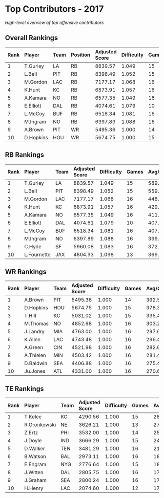 # Top Contributors - 2017

*High-level overview of top offensive contributors*

## Overall Rankings

| Rank | Player    | Team | Position | Adjusted Score | Difficulty | Games | Avg/Game | Typical | Consistency | Trend      |
| :----| :---------| :----| :--------| :--------------| :----------| :-----| :--------| :-------| :-----------| :----------|
| 1    | T.Gurley  | LA   | RB       | 8839.57        | 1.049      | 15    | 589.30   | 533.85  | 7/2/6       | Stable     |
| 2    | L.Bell    | PIT  | RB       | 8398.49        | 1.052      | 15    | 559.90   | 558.60  | 6/4/5       | Stable     |
| 3    | M.Gordon  | LAC  | RB       | 7177.17        | 1.068      | 16    | 448.57   | 406.02  | 8/2/6       | Decreasing |
| 4    | K.Hunt    | KC   | RB       | 6873.91        | 1.057      | 16    | 429.62   | 439.45  | 8/3/5       | Decreasing |
| 5    | A.Kamara  | NO   | RB       | 6577.35        | 1.049      | 16    | 411.08   | 428.07  | 8/1/7       | Increasing |
| 6    | E.Elliott | DAL  | RB       | 4074.61        | 1.079      | 10    | 407.46   | 399.10  | 3/2/5       | Increasing |
| 7    | L.McCoy   | BUF  | RB       | 6518.34        | 1.081      | 16    | 407.40   | 442.78  | 8/2/6       | Decreasing |
| 8    | M.Ingram  | NO   | RB       | 6397.89        | 1.088      | 16    | 399.87   | 347.61  | 8/1/7       | Increasing |
| 9    | A.Brown   | PIT  | WR       | 5495.36        | 1.000      | 14    | 392.53   | 438.92  | 6/0/8       | Stable     |
| 10   | D.Hopkins | HOU  | WR       | 5674.75        | 1.000      | 15    | 378.32   | 344.91  | 7/2/6       | Decreasing |

## RB Rankings

| Rank | Player      | Team | Adjusted Score | Difficulty | Games | Avg/Game | Typical | Consistency | Trend      |
| :----| :-----------| :----| :--------------| :----------| :-----| :--------| :-------| :-----------| :----------|
| 1    | T.Gurley    | LA   | 8839.57        | 1.049      | 15    | 589.30   | 533.85  | 7/2/6       | Stable     |
| 2    | L.Bell      | PIT  | 8398.49        | 1.052      | 15    | 559.90   | 558.60  | 6/4/5       | Stable     |
| 3    | M.Gordon    | LAC  | 7177.17        | 1.068      | 16    | 448.57   | 406.02  | 8/2/6       | Decreasing |
| 4    | K.Hunt      | KC   | 6873.91        | 1.057      | 16    | 429.62   | 439.45  | 8/3/5       | Decreasing |
| 5    | A.Kamara    | NO   | 6577.35        | 1.049      | 16    | 411.08   | 428.07  | 8/1/7       | Increasing |
| 6    | E.Elliott   | DAL  | 4074.61        | 1.079      | 10    | 407.46   | 399.10  | 3/2/5       | Increasing |
| 7    | L.McCoy     | BUF  | 6518.34        | 1.081      | 16    | 407.40   | 442.78  | 8/2/6       | Decreasing |
| 8    | M.Ingram    | NO   | 6397.89        | 1.088      | 16    | 399.87   | 347.61  | 8/1/7       | Increasing |
| 9    | C.Hyde      | SF   | 5960.08        | 1.083      | 16    | 372.50   | 411.22  | 8/4/4       | Stable     |
| 10   | L.Fournette | JAX  | 4804.93        | 1.098      | 13    | 369.61   | 355.99  | 5/2/6       | Stable     |

## WR Rankings

| Rank | Player    | Team | Adjusted Score | Difficulty | Games | Avg/Game | Typical | Consistency | Trend      |
| :----| :---------| :----| :--------------| :----------| :-----| :--------| :-------| :-----------| :----------|
| 1    | A.Brown   | PIT  | 5495.36        | 1.000      | 14    | 392.53   | 438.92  | 6/0/8       | Stable     |
| 2    | D.Hopkins | HOU  | 5674.75        | 1.000      | 15    | 378.32   | 344.91  | 7/2/6       | Decreasing |
| 3    | T.Hill    | KC   | 5031.02        | 1.000      | 15    | 335.40   | 302.87  | 7/2/6       | Increasing |
| 4    | M.Thomas  | NO   | 4852.68        | 1.000      | 16    | 303.29   | 296.48  | 8/2/6       | Increasing |
| 5    | J.Landry  | MIA  | 4763.00        | 1.000      | 16    | 297.69   | 294.48  | 8/1/7       | Stable     |
| 6    | K.Allen   | LAC  | 4743.48        | 1.000      | 16    | 296.47   | 261.23  | 8/3/5       | Increasing |
| 7    | A.Green   | CIN  | 4521.98        | 1.000      | 16    | 282.62   | 249.63  | 8/1/7       | Stable     |
| 8    | A.Thielen | MIN  | 4503.42        | 1.000      | 16    | 281.46   | 228.72  | 6/2/8       | Increasing |
| 9    | D.Baldwin | SEA  | 4406.88        | 1.000      | 16    | 275.43   | 266.83  | 7/2/7       | Stable     |
| 10   | Ju.Jones  | ATL  | 4331.00        | 1.000      | 16    | 270.69   | 263.02  | 7/1/8       | Stable     |

## TE Rankings

| Rank | Player       | Team | Adjusted Score | Difficulty | Games | Avg/Game | Typical | Consistency | Trend      |
| :----| :------------| :----| :--------------| :----------| :-----| :--------| :-------| :-----------| :----------|
| 1    | T.Kelce      | KC   | 4290.56        | 1.000      | 15    | 286.04   | 277.29  | 7/1/7       | Increasing |
| 2    | R.Gronkowski | NE   | 3626.21        | 1.000      | 13    | 278.94   | 292.22  | 6/0/7       | Increasing |
| 3    | Z.Ertz       | PHI  | 3532.00        | 1.000      | 14    | 252.29   | 279.04  | 6/3/5       | Decreasing |
| 4    | J.Doyle      | IND  | 3666.29        | 1.000      | 15    | 244.42   | 210.78  | 7/1/7       | Increasing |
| 5    | D.Walker     | TEN  | 3481.29        | 1.000      | 16    | 217.58   | 257.46  | 8/5/3       | Increasing |
| 6    | B.Watson     | BAL  | 2973.11        | 1.000      | 16    | 185.82   | 201.02  | 8/3/5       | Stable     |
| 7    | E.Engram     | NYG  | 2776.64        | 1.000      | 15    | 185.11   | 161.15  | 4/3/8       | Stable     |
| 8    | J.Witten     | DAL  | 2805.75        | 1.000      | 16    | 175.36   | 163.25  | 8/1/7       | Stable     |
| 9    | J.Graham     | SEA  | 2800.24        | 1.000      | 16    | 175.01   | 182.39  | 7/1/8       | Decreasing |
| 10   | H.Henry      | LAC  | 2074.60        | 1.000      | 12    | 172.88   | 205.26  | 5/1/6       | Decreasing |


